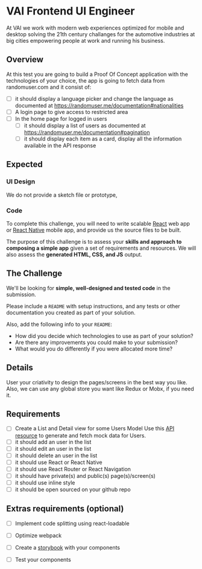# VAI Frontend UI Engineer

At VAI we work with modern web experiences optimized for mobile and desktop solving the 21th century challanges for the automotive industries at big cities empowering people at work and running his business.

## Overview

At this test you are going to build a Proof Of Concept application with the technologies of your choice, the app is going to fetch data from randomuser.com and it consist of:

- [ ] it should display a language picker and change the language as documented at https://randomuser.me/documentation#nationalities
- [ ] A login page to give access to restricted area 
- [ ] In the home page for logged in users
  - [ ] it should display a list of users as documented at https://randomuser.me/documentation#pagination
  - [ ] it should display each item as a card, display all the information available in the API response

## Expected

### UI Design

We do not provide a sketch file or prototype, 

### Code

To complete this challenge, you will need to write scalable [React](https://facebook.github.io/react/) web app or [React Native](https://facebook.github.io/react-native/) mobile app, and provide us the source files to be built.

The purpose of this challenge is to assess your **skills and approach to composing a simple app** given a set of requirements and resources. We will also assess the **generated HTML, CSS, and JS** output.

## The Challenge

We'll be looking for **simple, well-designed and tested code** in the submission.

Please include a `README` with setup instructions, and any tests or other documentation you created as part of your solution.

Also, add the following info to your `README`:

* How did you decide which technologies to use as part of your solution?
* Are there any improvements you could make to your submission?
* What would you do differently if you were allocated more time?

## Details

User your criativity to design the pages/screens in the best way you like. Also, we can use any global store you want like Redux or Mobx, if you need it.

## Requirements
- [ ] Create a List and Detail view for some Users Model
  Use this [API resource](https://randomuser.me/documentation) to generate and fetch mock data for Users. 
- [ ] it should add an user in the list
- [ ] it should edit an user in the list
- [ ] it should delete an user in the list
- [ ] it should use React or React Native
- [ ] it should use React Router or React Navigation
- [ ] it should have private(s) and public(s) page(s)/screen(s)
- [ ] it should use inline style
- [ ] it should be open sourced on your github repo

## Extras requirements (optional)
- [ ] Implement code splitting using react-loadable
- [ ] Optimize webpack
- [ ] Create a [storybook] with your components
- [ ] Test your components


[storybook]: https://github.com/storybooks/storybook

